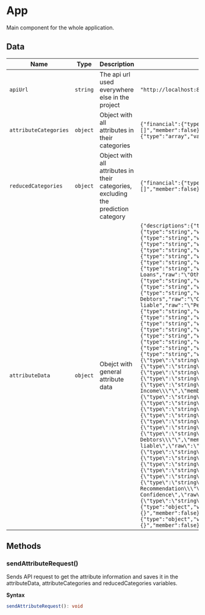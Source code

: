 # App

Main component for the whole application.

## Data

| Name                  | Type     | Description                                                                       | Initial value                                                                                                                                                                                                                                                                                                                                                                                                                                                                                                                                                                                                                                                                                                                                                                                                                                                                                                                                                                                                                                                                                                                                                                                                                                                                                                                                                                                                                                                                                                                                                                                                                                                                                                                                                                                                                                                                                                                                                                                                                                                                                                                                                                                                                                                                                                                                                                                                                                                                                                                                                                                                                                                                                                                                                                                                                                                                                                                                                                                                                                                                                                                                                                                                                                                                                                                                                                                                                                                                                                                                                                                                                                                                                                                                                                                                                                                                                                                                                                                                                                                                                                                                                                                                                                                                                                                                                                                                                                                                                                                                                                                                                                                                                                        |
| --------------------- | -------- | --------------------------------------------------------------------------------- | -------------------------------------------------------------------------------------------------------------------------------------------------------------------------------------------------------------------------------------------------------------------------------------------------------------------------------------------------------------------------------------------------------------------------------------------------------------------------------------------------------------------------------------------------------------------------------------------------------------------------------------------------------------------------------------------------------------------------------------------------------------------------------------------------------------------------------------------------------------------------------------------------------------------------------------------------------------------------------------------------------------------------------------------------------------------------------------------------------------------------------------------------------------------------------------------------------------------------------------------------------------------------------------------------------------------------------------------------------------------------------------------------------------------------------------------------------------------------------------------------------------------------------------------------------------------------------------------------------------------------------------------------------------------------------------------------------------------------------------------------------------------------------------------------------------------------------------------------------------------------------------------------------------------------------------------------------------------------------------------------------------------------------------------------------------------------------------------------------------------------------------------------------------------------------------------------------------------------------------------------------------------------------------------------------------------------------------------------------------------------------------------------------------------------------------------------------------------------------------------------------------------------------------------------------------------------------------------------------------------------------------------------------------------------------------------------------------------------------------------------------------------------------------------------------------------------------------------------------------------------------------------------------------------------------------------------------------------------------------------------------------------------------------------------------------------------------------------------------------------------------------------------------------------------------------------------------------------------------------------------------------------------------------------------------------------------------------------------------------------------------------------------------------------------------------------------------------------------------------------------------------------------------------------------------------------------------------------------------------------------------------------------------------------------------------------------------------------------------------------------------------------------------------------------------------------------------------------------------------------------------------------------------------------------------------------------------------------------------------------------------------------------------------------------------------------------------------------------------------------------------------------------------------------------------------------------------------------------------------------------------------------------------------------------------------------------------------------------------------------------------------------------------------------------------------------------------------------------------------------------------------------------------------------------------------------------------------------------------------------------------------------------------------------------------------------------------------------- |
| `apiUrl`              | `string` | The api url used everywhere else in the project                                   | `"http://localhost:8000/"`                                                                                                                                                                                                                                                                                                                                                                                                                                                                                                                                                                                                                                                                                                                                                                                                                                                                                                                                                                                                                                                                                                                                                                                                                                                                                                                                                                                                                                                                                                                                                                                                                                                                                                                                                                                                                                                                                                                                                                                                                                                                                                                                                                                                                                                                                                                                                                                                                                                                                                                                                                                                                                                                                                                                                                                                                                                                                                                                                                                                                                                                                                                                                                                                                                                                                                                                                                                                                                                                                                                                                                                                                                                                                                                                                                                                                                                                                                                                                                                                                                                                                                                                                                                                                                                                                                                                                                                                                                                                                                                                                                                                                                                                                           |
| `attributeCategories` | `object` | Object with all attributes in their categories                                    | `{"financial":{"type":"array","value":"[]","raw":"[]","member":false},"personal":{"type":"array","value":"[]","raw":"[]","member":false},"loan":{"type":"array","value":"[]","raw":"[]","member":false},"prediction":{"type":"array","value":"[]","raw":"[]","member":false}}`                                                                                                                                                                                                                                                                                                                                                                                                                                                                                                                                                                                                                                                                                                                                                                                                                                                                                                                                                                                                                                                                                                                                                                                                                                                                                                                                                                                                                                                                                                                                                                                                                                                                                                                                                                                                                                                                                                                                                                                                                                                                                                                                                                                                                                                                                                                                                                                                                                                                                                                                                                                                                                                                                                                                                                                                                                                                                                                                                                                                                                                                                                                                                                                                                                                                                                                                                                                                                                                                                                                                                                                                                                                                                                                                                                                                                                                                                                                                                                                                                                                                                                                                                                                                                                                                                                                                                                                                                                       |
| `reducedCategories`   | `object` | Object with all attributes in their categories, excluding the prediction category | `{"financial":{"type":"array","value":"[]","raw":"[]","member":false},"personal":{"type":"array","value":"[]","raw":"[]","member":false},"loan":{"type":"array","value":"[]","raw":"[]","member":false}}`                                                                                                                                                                                                                                                                                                                                                                                                                                                                                                                                                                                                                                                                                                                                                                                                                                                                                                                                                                                                                                                                                                                                                                                                                                                                                                                                                                                                                                                                                                                                                                                                                                                                                                                                                                                                                                                                                                                                                                                                                                                                                                                                                                                                                                                                                                                                                                                                                                                                                                                                                                                                                                                                                                                                                                                                                                                                                                                                                                                                                                                                                                                                                                                                                                                                                                                                                                                                                                                                                                                                                                                                                                                                                                                                                                                                                                                                                                                                                                                                                                                                                                                                                                                                                                                                                                                                                                                                                                                                                                            |
| `attributeData`       | `object` | Obejct with general attribute data                                                | `{"descriptions":{"type":"object","value":{},"raw":"{}","member":false},"labels":{"type":"object","value":{"amount":{"type":"string","value":"Amount","raw":"\"Amount\"","member":false},"history":{"type":"string","value":"History","raw":"\"History\"","member":false},"purpose":{"type":"string","value":"Purpose","raw":"\"Purpose\"","member":false},"savings":{"type":"string","value":"Savings","raw":"\"Savings\"","member":false},"available_income":{"type":"string","value":"Available Income","raw":"\"Available Income\"","member":false},"residence":{"type":"string","value":"Residence","raw":"\"Residence\"","member":false},"assets":{"type":"string","value":"Assets","raw":"\"Assets\"","member":false},"other_loans":{"type":"string","value":"Other Loans","raw":"\"Other Loans\"","member":false},"housing":{"type":"string","value":"Housing","raw":"\"Housing\"","member":false},"previous_loans":{"type":"string","value":"Previous Loans","raw":"\"Previous Loans\"","member":false},"job":{"type":"string","value":"Job","raw":"\"Job\"","member":false},"other_debtors":{"type":"string","value":"Other Debtors","raw":"\"Other Debtors\"","member":false},"people_liable":{"type":"string","value":"People liable","raw":"\"People liable\"","member":false},"duration":{"type":"string","value":"Duration","raw":"\"Duration\"","member":false},"balance":{"type":"string","value":"Balance","raw":"\"Balance\"","member":false},"age":{"type":"string","value":"Age","raw":"\"Age\"","member":false},"telephone":{"type":"string","value":"Telephone","raw":"\"Telephone\"","member":false},"employment":{"type":"string","value":"Employment","raw":"\"Employment\"","member":false},"NN_recommendation":{"type":"string","value":"AI Recommendation","raw":"\"AI Recommendation\"","member":false},"NN_confidence":{"type":"string","value":"AI Confidence","raw":"\"AI Confidence\"","member":false},"id":{"type":"string","value":"#","raw":"\"#\"","member":false}},"raw":"{\"amount\":{\"type\":\"string\",\"value\":\"Amount\",\"raw\":\"\\\"Amount\\\"\",\"member\":false},\"history\":{\"type\":\"string\",\"value\":\"History\",\"raw\":\"\\\"History\\\"\",\"member\":false},\"purpose\":{\"type\":\"string\",\"value\":\"Purpose\",\"raw\":\"\\\"Purpose\\\"\",\"member\":false},\"savings\":{\"type\":\"string\",\"value\":\"Savings\",\"raw\":\"\\\"Savings\\\"\",\"member\":false},\"available_income\":{\"type\":\"string\",\"value\":\"Available Income\",\"raw\":\"\\\"Available Income\\\"\",\"member\":false},\"residence\":{\"type\":\"string\",\"value\":\"Residence\",\"raw\":\"\\\"Residence\\\"\",\"member\":false},\"assets\":{\"type\":\"string\",\"value\":\"Assets\",\"raw\":\"\\\"Assets\\\"\",\"member\":false},\"other_loans\":{\"type\":\"string\",\"value\":\"Other Loans\",\"raw\":\"\\\"Other Loans\\\"\",\"member\":false},\"housing\":{\"type\":\"string\",\"value\":\"Housing\",\"raw\":\"\\\"Housing\\\"\",\"member\":false},\"previous_loans\":{\"type\":\"string\",\"value\":\"Previous Loans\",\"raw\":\"\\\"Previous Loans\\\"\",\"member\":false},\"job\":{\"type\":\"string\",\"value\":\"Job\",\"raw\":\"\\\"Job\\\"\",\"member\":false},\"other_debtors\":{\"type\":\"string\",\"value\":\"Other Debtors\",\"raw\":\"\\\"Other Debtors\\\"\",\"member\":false},\"people_liable\":{\"type\":\"string\",\"value\":\"People liable\",\"raw\":\"\\\"People liable\\\"\",\"member\":false},\"duration\":{\"type\":\"string\",\"value\":\"Duration\",\"raw\":\"\\\"Duration\\\"\",\"member\":false},\"balance\":{\"type\":\"string\",\"value\":\"Balance\",\"raw\":\"\\\"Balance\\\"\",\"member\":false},\"age\":{\"type\":\"string\",\"value\":\"Age\",\"raw\":\"\\\"Age\\\"\",\"member\":false},\"telephone\":{\"type\":\"string\",\"value\":\"Telephone\",\"raw\":\"\\\"Telephone\\\"\",\"member\":false},\"employment\":{\"type\":\"string\",\"value\":\"Employment\",\"raw\":\"\\\"Employment\\\"\",\"member\":false},\"NN_recommendation\":{\"type\":\"string\",\"value\":\"AI Recommendation\",\"raw\":\"\\\"AI Recommendation\\\"\",\"member\":false},\"NN_confidence\":{\"type\":\"string\",\"value\":\"AI Confidence\",\"raw\":\"\\\"AI Confidence\\\"\",\"member\":false},\"id\":{\"type\":\"string\",\"value\":\"#\",\"raw\":\"\\\"#\\\"\",\"member\":false}}","member":false},"categories":{"type":"object","value":{},"raw":"{}","member":false},"types":{"type":"object","value":{},"raw":"{}","member":false},"lowerBounds":{"type":"object","value":{},"raw":"{}","member":false},"upperBounds":{"type":"object","value":{},"raw":"{}","member":false},"values":{"type":"object","value":{},"raw":"{}","member":false}}` |

## Methods

### sendAttributeRequest()

Sends API request to get the attribute information and saves it in the
attributeData, attributeCategories and reducedCategories variables.

**Syntax**

```typescript
sendAttributeRequest(): void
```

